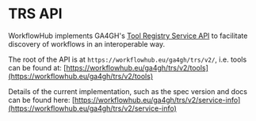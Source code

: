 # TRS API

WorkflowHub implements GA4GH's [Tool Registry Service API](https://www.ga4gh.org/news/tool-registry-service-api-enabling-an-interoperable-library-of-genomics-analysis-tools/) to facilitate discovery of workflows in an interoperable way.

The root of the API is at `https://workflowhub.eu/ga4gh/trs/v2/`, i.e. tools can be found at: [https://workflowhub.eu/ga4gh/trs/v2/tools](https://workflowhub.eu/ga4gh/trs/v2/tools)

Details of the current implementation, such as the spec version and docs can be found here: [https://workflowhub.eu/ga4gh/trs/v2/service-info](https://workflowhub.eu/ga4gh/trs/v2/service-info)

